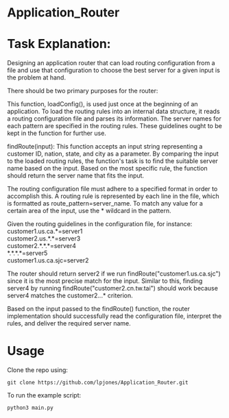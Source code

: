 # Application_Router

# Task Explanation:

Designing an application router that can load routing configuration from a file and use that configuration to choose the best server for a given input is the problem at hand.

There should be two primary purposes for the router:

This function, loadConfig(), is used just once at the beginning of an application. To load the routing rules into an internal data structure, it reads a routing configuration file and parses its information. The server names for each pattern are specified in the routing rules. These guidelines ought to be kept in the function for further use.

findRoute(input): This function accepts an input string representing a customer ID, nation, state, and city as a parameter. By comparing the input to the loaded routing rules, the function's task is to find the suitable server name based on the input. Based on the most specific rule, the function should return the server name that fits the input.

The routing configuration file must adhere to a specified format in order to accomplish this. A routing rule is represented by each line in the file, which is formatted as route_pattern=server_name. To match any value for a certain area of the input, use the * wildcard in the pattern.

Given the routing guidelines in the configuration file, for instance: <br>
customer1.us.ca.\*=server1   <br>
customer2.us.\*.\*=server3    <br>
customer2.\*.\*.\*=server4 <br>
\*.\*.\*.\*=server5 <br>
customer1.us.ca.sjc=server2 <br>

The router should return server2 if we run findRoute("customer1.us.ca.sjc") since it is the most precise match for the input. Similar to this, finding server4 by running findRoute("customer2.cn.tw.tai") should work because server4 matches the customer2.*.*.* criterion.

Based on the input passed to the findRoute() function, the router implementation should successfully read the configuration file, interpret the rules, and deliver the required server name.

# Usage
Clone the repo using:
```console
git clone https://github.com/lpjones/Application_Router.git
```

To run the example script:
```console
python3 main.py
```